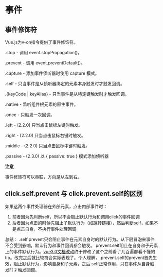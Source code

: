 # 事件

## 事件修饰符

Vue.js为v-on指令提供了事件修饰符。

.stop - 调用 event.stopPropagation()。

.prevent - 调用 event.preventDefault()。

.capture - 添加事件侦听器时使用 capture 模式。

.self - 只当事件是从侦听器绑定的元素本身触发时才触发回调。

.{keyCode | keyAlias} - 只当事件是从特定键触发时才触发回调。

.native - 监听组件根元素的原生事件。

.once - 只触发一次回调。

.left - (2.2.0) 只当点击鼠标左键时触发。

.right - (2.2.0) 只当点击鼠标右键时触发。

.middle - (2.2.0) 只当点击鼠标中键时触发。

.passive - (2.3.0) 以 { passive: true } 模式添加侦听器

**注意**

事件修饰符可以串联，方向是从左到右。

## click.self.prevent 与 click.prevent.self的区别
如果这两个事件处理器在外部元素，点击内部事件时：
1. 前者因为先判断self，所以不会阻止默认行为和调用click的事件回调
2. 后者因为点击的时候先阻止了默认行为（如跳转链接），然后判断self，如果不是点击自身，不执行事件处理回调

总结：
.self.prevent只会阻止事件在元素自身时的默认行为。从下层冒泡来事件不会受到影响，默认行为和事件回调都会触发。.prevent.self阻止在自身和子元素上的事件默认行为。[vue3.0文档改动](https://github.com/vuejs/docs/pull/1425/files)终于修改了这个之前看了几百遍都看不懂的tip。改完之后就比较符合实际表现了。个人理解，.prevent.self的prevent首先生效，阻止默认行为，影响自身和子元素，之后.self正常作用，只在事件从自身触发时才触发回调。